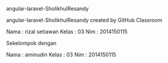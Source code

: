angular-laravel-SholikhulResandy

angular-laravel-SholikhulResandy created by GitHub Classroom

Nama : rizal setiawan Kelas : 03 Nim : 2014150115

Sekelompok dengan

Nama : aminudin Kelas : 03 Nim : 2014150115